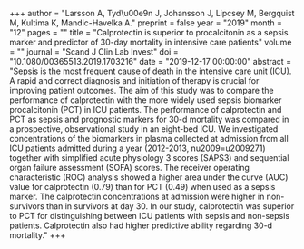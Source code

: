 +++
author = "Larsson A, Tyd\u00e9n J, Johansson J, Lipcsey M, Bergquist M, Kultima K, Mandic-Havelka A."
preprint = false
year = "2019"
month = "12"
pages = ""
title = "Calprotectin is superior to procalcitonin as a sepsis marker and predictor of 30-day mortality in intensive care patients"
volume = ""
journal = "Scand J Clin Lab Invest"
doi = "10.1080/00365513.2019.1703216"
date = "2019-12-17 00:00:00"
abstract = "Sepsis is the most frequent cause of death in the intensive care unit (ICU). A rapid and correct diagnosis and initiation of therapy is crucial for improving patient outcomes. The aim of this study was to compare the performance of calprotectin with the more widely used sepsis biomarker procalcitonin (PCT) in ICU patients. The performance of calprotectin and PCT as sepsis and prognostic markers for 30-d mortality was compared in a prospective, observational study in an eight-bed ICU. We investigated concentrations of the biomarkers in plasma collected at admission from all ICU patients admitted during a year (2012-2013, nu2009=u2009271) together with simplified acute physiology 3 scores (SAPS3) and sequential organ failure assessment (SOFA) scores. The receiver operating characteristic (ROC) analysis showed a higher area under the curve (AUC) value for calprotectin (0.79) than for PCT (0.49) when used as a sepsis marker. The calprotectin concentrations at admission were higher in non-survivors than in survivors at day 30. In our study, calprotectin was superior to PCT for distinguishing between ICU patients with sepsis and non-sepsis patients. Calprotectin also had higher predictive ability regarding 30-d mortality."
+++

